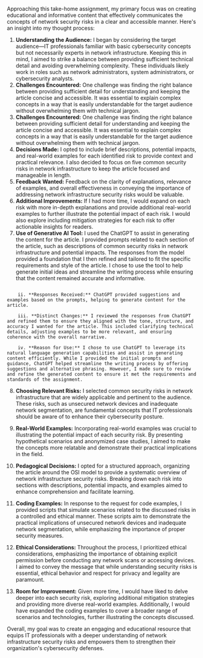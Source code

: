 Approaching this take-home assignment, my primary focus was on creating educational and informative content that effectively communicates the concepts of network security risks in a clear and accessible manner. Here's an insight into my thought process:

1. **Understanding the Audience:** I began by considering the target audience—IT professionals familiar with basic cybersecurity concepts but not necessarily experts in network infrastructure. Keeping this in mind, I aimed to strike a balance between providing sufficient technical detail and avoiding overwhelming complexity. These individuals likely work in roles such as network administrators, system administrators, or cybersecurity analysts.
2. **Challenges Encountered:** One challenge was finding the right balance between providing sufficient detail for understanding and keeping the article concise and accessible. It was essential to explain complex concepts in a way that is easily understandable for the target audience without overwhelming them with technical jargon.
3.  **Challenges Encountered:** One challenge was finding the right balance between providing sufficient detail for understanding and keeping the article concise and accessible. It was essential to explain complex concepts in a way that is easily understandable for the target audience without overwhelming them with technical jargon.
4. **Decisions Made:** I opted to include brief descriptions, potential impacts, and real-world examples for each identified risk to provide context and practical relevance. I also decided to focus on five common security risks in network infrastructure to keep the article focused and manageable in length.
5. **Feedback Wanted:** Feedback on the clarity of explanations, relevance of examples, and overall effectiveness in conveying the importance of addressing network infrastructure security risks would be valuable.
6. **Additional Improvements:** If I had more time, I would expand on each risk with more in-depth explanations and provide additional real-world examples to further illustrate the potential impact of each risk. I would also explore including mitigation strategies for each risk to offer actionable insights for readers.
7. **Use of Generative AI Tool:** I used the ChatGPT to assist in generating the content for the article. I provided prompts related to each section of the article, such as descriptions of common security risks in network infrastructure and potential impacts. The responses from the model provided a foundation that I then refined and tailored to fit the specific requirements and style of the article. I chose to use the tool to help generate initial ideas and streamline the writing process while ensuring that the content remained accurate and informative.    

```i. **Prompt Provided:** I provided prompts related to each section of the article, such as "Common security risks associated with network infrastructure" and "Examples of real-world scenarios."
    
    ii. **Responses Received:** ChatGPT provided suggestions and examples based on the prompts, helping to generate content for the article.
    
    iii. **Distinct Changes:** I reviewed the responses from ChatGPT and refined them to ensure they aligned with the tone, structure, and accuracy I wanted for the article. This included clarifying technical details, adjusting examples to be more relevant, and ensuring coherence with the overall narrative.
    
    iv. **Reason for Use:** I chose to use ChatGPT to leverage its natural language generation capabilities and assist in generating content efficiently. While I provided the initial prompts and guidance, ChatGPT helped streamline the writing process by offering suggestions and alternative phrasing. However, I made sure to review and refine the generated content to ensure it met the requirements and standards of the assignment.
```

8. **Choosing Relevant Risks:** I selected common security risks in network infrastructure that are widely applicable and pertinent to the audience. These risks, such as unsecured network devices and inadequate network segmentation, are fundamental concepts that IT professionals should be aware of to enhance their cybersecurity posture.

9. **Real-World Examples:** Incorporating real-world examples was crucial to illustrating the potential impact of each security risk. By presenting hypothetical scenarios and anonymized case studies, I aimed to make the concepts more relatable and demonstrate their practical implications in the field.

10. **Pedagogical Decisions:** I opted for a structured approach, organizing the article around the OSI model to provide a systematic overview of network infrastructure security risks. Breaking down each risk into sections with descriptions, potential impacts, and examples aimed to enhance comprehension and facilitate learning.

11. **Coding Examples:** In response to the request for code examples, I provided scripts that simulate scenarios related to the discussed risks in a controlled and ethical manner. These scripts aim to demonstrate the practical implications of unsecured network devices and inadequate network segmentation, while emphasizing the importance of proper security measures.

12. **Ethical Considerations:** Throughout the process, I prioritized ethical considerations, emphasizing the importance of obtaining explicit permission before conducting any network scans or accessing devices. I aimed to convey the message that while understanding security risks is essential, ethical behavior and respect for privacy and legality are paramount.

13. **Room for Improvement:** Given more time, I would have liked to delve deeper into each security risk, exploring additional mitigation strategies and providing more diverse real-world examples. Additionally, I would have expanded the coding examples to cover a broader range of scenarios and technologies, further illustrating the concepts discussed.

Overall, my goal was to create an engaging and educational resource that equips IT professionals with a deeper understanding of network infrastructure security risks and empowers them to strengthen their organization's cybersecurity defenses.